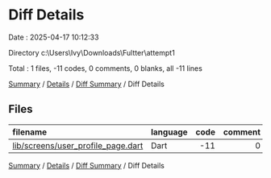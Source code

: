 # Diff Details

Date : 2025-04-17 10:12:33

Directory c:\\Users\\Ivy\\Downloads\\Fultter\\attempt1

Total : 1 files,  -11 codes, 0 comments, 0 blanks, all -11 lines

[Summary](results.md) / [Details](details.md) / [Diff Summary](diff.md) / Diff Details

## Files
| filename | language | code | comment | blank | total |
| :--- | :--- | ---: | ---: | ---: | ---: |
| [lib/screens/user\_profile\_page.dart](/lib/screens/user_profile_page.dart) | Dart | -11 | 0 | 0 | -11 |

[Summary](results.md) / [Details](details.md) / [Diff Summary](diff.md) / Diff Details